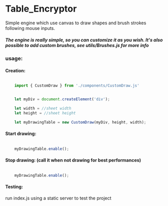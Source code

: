 # Table_Encryptor
Simple engine which use canvas to draw shapes and brush strokes following mouse inputs.

##### The engine is really simple, so you can customize it as you wish. It's also possible to add custom brushes, see utils/Brushes.js for more info


### usage:

#### Creation:
```javascript

    import { CustomDraw } from './components/CustomDraw.js'


    let myDiv = document.createElement('div');

    let width = //sheet width
    let height = //sheet height

    let myDrawingTable = new CustomDraw(myDiv, height, width);

```

#### Start drawing:
```javascript

    myDrawingTable.enable();


```

#### Stop drawing: (call it when not drawing for best performances)
```javascript

    myDrawingTable.enable();


```

#### Testing:
run index.js using a static server to test the project


